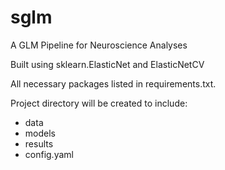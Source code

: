 sglm
==============================

A GLM Pipeline for Neuroscience Analyses

Built using sklearn.ElasticNet and ElasticNetCV

All necessary packages listed in requirements.txt.

Project directory will be created to include: 
* data
* models
* results
* config.yaml
